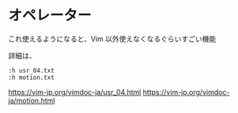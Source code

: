 
# オペレーター
これ使えるようになると、Vim 以外使えなくなるぐらいすごい機能

詳細は、

```
:h usr_04.txt
:h motion.txt
```

https://vim-jp.org/vimdoc-ja/usr_04.html
https://vim-jp.org/vimdoc-ja/motion.html
